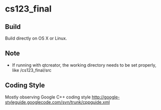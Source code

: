 cs123_final
===========

## Build
Build directly on OS X or Linux.

## Note
- If running with qtcreator, the working directory needs to be set properly, like <project>/cs123_final/src


## Coding Style
Mostly observing Google C++ coding style
http://google-styleguide.googlecode.com/svn/trunk/cppguide.xml
